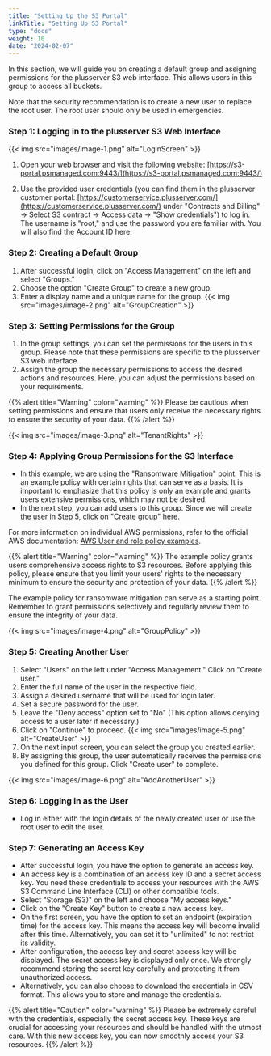 ```yaml
---
title: "Setting Up the S3 Portal"
linkTitle: "Setting Up S3 Portal"
type: "docs"
weight: 10
date: "2024-02-07"
---
```


In this section, we will guide you on creating a default group and assigning permissions for the plusserver S3 web interface. This allows users in this group to access all buckets.

Note that the security recommendation is to create a new user to replace the root user. The root user should only be used in emergencies.

### Step 1: Logging in to the plusserver S3 Web Interface

{{< img src="images/image-1.png" alt="LoginScreen" >}}

1. Open your web browser and visit the following website: [https://s3-portal.psmanaged.com:9443/](https://s3-portal.psmanaged.com:9443/)

2. Use the provided user credentials (you can find them in the plusserver customer portal: [https://customerservice.plusserver.com/](https://customerservice.plusserver.com/) under "Contracts and Billing" → Select S3 contract → Access data → "Show credentials") to log in. The username is "root," and use the password you are familiar with. You will also find the Account ID here.

### Step 2: Creating a Default Group

1. After successful login, click on "Access Management" on the left and select "Groups."
2. Choose the option "Create Group" to create a new group.
3. Enter a display name and a unique name for the group.
   {{< img src="images/image-2.png" alt="GroupCreation" >}}

### Step 3: Setting Permissions for the Group

1. In the group settings, you can set the permissions for the users in this group. Please note that these permissions are specific to the plusserver S3 web interface.
2. Assign the group the necessary permissions to access the desired actions and resources. Here, you can adjust the permissions based on your requirements.

{{% alert title="Warning" color="warning" %}}
Please be cautious when setting permissions and ensure that users only receive the necessary rights to ensure the security of your data.
{{% /alert %}}

{{< img src="images/image-3.png" alt="TenantRights" >}}

### Step 4: Applying Group Permissions for the S3 Interface

-   In this example, we are using the "Ransomware Mitigation" point. This is an example policy with certain rights that can serve as a basis. It is important to emphasize that this policy is only an example and grants users extensive permissions, which may not be desired.
-   In the next step, you can add users to this group. Since we will create the user in Step 5, click on "Create group" here.

For more information on individual AWS permissions, refer to the official AWS documentation: [AWS User and role policy examples](https://docs.aws.amazon.com/IAM/latest/UserGuide/access_policies_examples.html).

{{% alert title="Warning" color="warning" %}}
The example policy grants users comprehensive access rights to S3 resources. Before applying this policy, please ensure that you limit your users' rights to the necessary minimum to ensure the security and protection of your data.
{{% /alert %}}

The example policy for ransomware mitigation can serve as a starting point. Remember to grant permissions selectively and regularly review them to ensure the integrity of your data.

{{< img src="images/image-4.png" alt="GroupPolicy" >}}

### Step 5: Creating Another User

1. Select "Users" on the left under "Access Management." Click on "Create user."
2. Enter the full name of the user in the respective field.
3. Assign a desired username that will be used for login later.
4. Set a secure password for the user.
5. Leave the "Deny access" option set to "No" (This option allows denying access to a user later if necessary.)
6. Click on "Continue" to proceed.
   {{< img src="images/image-5.png" alt="CreateUser" >}}
7. On the next input screen, you can select the group you created earlier.
8. By assigning this group, the user automatically receives the permissions you defined for this group. Click "Create user" to complete.

{{< img src="images/image-6.png" alt="AddAnotherUser" >}}

### Step 6: Logging in as the User

-   Log in either with the login details of the newly created user or use the root user to edit the user.

### Step 7: Generating an Access Key

-   After successful login, you have the option to generate an access key.
-   An access key is a combination of an access key ID and a secret access key. You need these credentials to access your resources with the AWS S3 Command Line Interface (CLI) or other compatible tools.
-   Select "Storage (S3)" on the left and choose "My access keys."
-   Click on the "Create Key" button to create a new access key.
-   On the first screen, you have the option to set an endpoint (expiration time) for the access key. This means the access key will become invalid after this time. Alternatively, you can set it to "unlimited" to not restrict its validity.
-   After configuration, the access key and secret access key will be displayed. The secret access key is displayed only once. We strongly recommend storing the secret key carefully and protecting it from unauthorized access.
-   Alternatively, you can also choose to download the credentials in CSV format. This allows you to store and manage the credentials.

{{% alert title="Caution" color="warning" %}}
Please be extremely careful with the credentials, especially the secret access key. These keys are crucial for accessing your resources and should be handled with the utmost care. With this new access key, you can now smoothly access your S3 resources.
{{% /alert %}}
